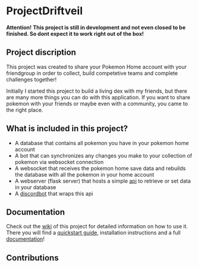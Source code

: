 # ProjectDriftveil

**Attention!**
**This project is still in development and not even closed to be finished. So dont expect it to work right out of the box!**

## Project discription
This project was created to share your Pokemon Home account with your friendgroup in order to collect, build competetive teams and complete challenges together!

Initially I started this project to build a living dex with my friends, but there are many more things you can do with this application. If you want to share pokemon with your friends or maybe even with a community, you came to the right place.

## What is included in this project?
- A database that contains all pokemon you have in your pokemon home account
- A bot that can synchronizes any changes you make to your collection of pokemon via websocket connection
- A websocket that receives the pokemon home save data and rebuilds the database with all the pokemon in your home account
- A webserver (flask server) that hosts a simple [api](https://github.com/Bust-Henry/ProjectDriftveil/wiki/API) to retrieve or set data in your database
- A [discordbot](https://github.com/Bust-Henry/ProjectDriftveil/wiki/Discord-Bot) that wraps this api

## Documentation
Check out the [wiki](https://github.com/Bust-Henry/ProjectDriftveil/wiki) of this project for detailed information on how to use it.
There you will find a [quickstart guide](https://github.com/Bust-Henry/ProjectDriftveil/wiki/Quickstart-Guide), installation instructions and a full [documentation](https://github.com/Bust-Henry/ProjectDriftveil/wiki/Documentation)!

## Contributions
